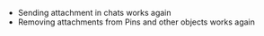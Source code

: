 - Sending attachment in chats works again
- Removing attachments from Pins and other objects works again
